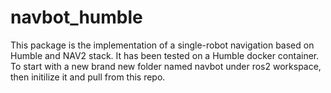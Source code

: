 # navbot_humble
This package is the implementation of a single-robot navigation based on Humble and NAV2 stack. It has been tested on a Humble docker container.
To start with a new brand new folder named navbot under ros2 workspace, then initilize it and pull from this repo.
